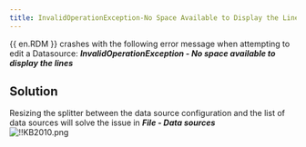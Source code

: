 ```yaml
---
title: InvalidOperationException-No Space Available to Display the Lines
---
```

{{ en.RDM }} crashes with the following error message when attempting to edit a Datasource: ***InvalidOperationException - No space available to display the lines***
## Solution
Resizing the splitter between the data source configuration and the list of data sources will solve the issue in ***File - Data sources***  
![!!KB2010.png](https://webdevolutions.azureedge.net/docs/en/kb/KB2010.png)

